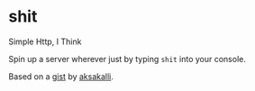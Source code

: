 shit
==========

Simple Http, I Think

Spin up a server wherever just by typing `shit` into your console.

Based on a [gist](https://gist.github.com/aksakalli/9191056) by [aksakalli](https://github.com/aksakalli).